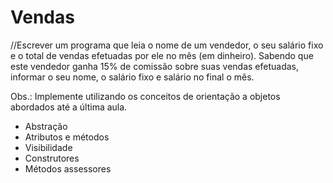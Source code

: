 # Vendas
//Escrever um programa que leia o nome de um vendedor, o seu salário fixo e o total de vendas efetuadas por ele no mês (em dinheiro). Sabendo que este vendedor ganha 15% de comissão sobre suas vendas efetuadas, informar o seu nome, o salário fixo e salário no final  o mês.


Obs.: Implemente utilizando os conceitos de orientação a objetos abordados até a última aula.
- Abstração
- Atributos e métodos
- Visibilidade
- Construtores
- Métodos assessores
